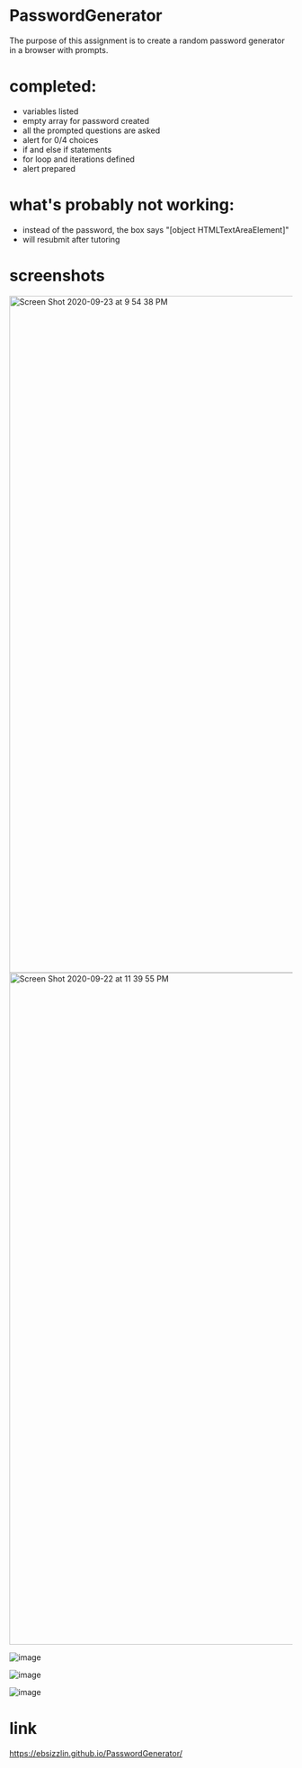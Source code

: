# PasswordGenerator

The purpose of this assignment is to create a random password generator in a browser with prompts.

# completed:

- variables listed
- empty array for password created
- all the prompted questions are asked
- alert for 0/4 choices
- if and else if statements
- for loop and iterations defined
- alert prepared

# what's probably not working:

- instead of the password, the box says "[object HTMLTextAreaElement]"
- will resubmit after tutoring

# screenshots

<img width="1205" alt="Screen Shot 2020-09-23 at 9 54 38 PM" src="https://user-images.githubusercontent.com/70185995/94091903-6e6aff00-fde7-11ea-8806-8cabb7758fbb.png">

<img width="1196" alt="Screen Shot 2020-09-22 at 11 39 55 PM" src="https://user-images.githubusercontent.com/70185995/93964274-3c956200-fd2d-11ea-9530-7c7da2ec2c7e.png">

![image](https://user-images.githubusercontent.com/70185995/93964299-4919ba80-fd2d-11ea-9a32-f97739bf993a.png)

![image](https://user-images.githubusercontent.com/70185995/93964337-58990380-fd2d-11ea-9e0d-cac174fe56e4.png)

![image](https://user-images.githubusercontent.com/70185995/93964411-7b2b1c80-fd2d-11ea-8a6d-5e09e02cdd6d.png)

# link

https://ebsizzlin.github.io/PasswordGenerator/

